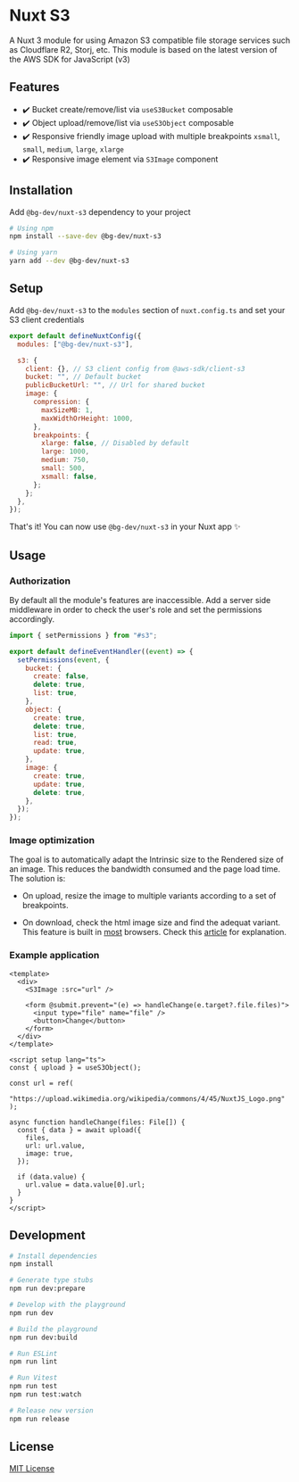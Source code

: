 # Nuxt S3

A Nuxt 3 module for using Amazon S3 compatible file storage services such as Cloudflare R2, Storj, etc. This module is based on the latest version of the AWS SDK for JavaScript (v3)

## Features

- ✔️ Bucket create/remove/list via `useS3Bucket` composable
- ✔️ Object upload/remove/list via `useS3Object` composable
- ✔️ Responsive friendly image upload with multiple breakpoints `xsmall`, `small`, `medium`, `large`, `xlarge`
- ✔️ Responsive image element via `S3Image` component

## Installation

Add `@bg-dev/nuxt-s3` dependency to your project

```bash
# Using npm
npm install --save-dev @bg-dev/nuxt-s3

# Using yarn
yarn add --dev @bg-dev/nuxt-s3
```

## Setup

Add `@bg-dev/nuxt-s3` to the `modules` section of `nuxt.config.ts` and set your S3 client credentials

```js
export default defineNuxtConfig({
  modules: ["@bg-dev/nuxt-s3"],

  s3: {
    client: {}, // S3 client config from @aws-sdk/client-s3
    bucket: "", // Default bucket
    publicBucketUrl: "", // Url for shared bucket
    image: {
      compression: {
        maxSizeMB: 1,
        maxWidthOrHeight: 1000,
      },
      breakpoints: {
        xlarge: false, // Disabled by default
        large: 1000,
        medium: 750,
        small: 500,
        xsmall: false,
      };
    };
  },
});
```

That's it! You can now use `@bg-dev/nuxt-s3` in your Nuxt app ✨

## Usage

### Authorization

By default all the module's features are inaccessible. Add a server side middleware in order to check the user's role and set the permissions accordingly.

```javascript
import { setPermissions } from "#s3";

export default defineEventHandler((event) => {
  setPermissions(event, {
    bucket: {
      create: false,
      delete: true,
      list: true,
    },
    object: {
      create: true,
      delete: true,
      list: true,
      read: true,
      update: true,
    },
    image: {
      create: true,
      update: true,
      delete: true,
    },
  });
});
```

### Image optimization

The goal is to automatically adapt the Intrinsic size to the Rendered size of an image. This reduces the bandwidth consumed and the page load time. The solution is:

- On upload, resize the image to multiple variants according to a set of breakpoints.

- On download, check the html image size and find the adequat variant. This feature is built in [most](https://caniuse.com/srcset) browsers. Check this [article](https://medium.com/@woutervanderzee/responsive-images-with-srcset-and-sizes-fc434845e948) for explanation.

### Example application

```vue
<template>
  <div>
    <S3Image :src="url" />

    <form @submit.prevent="(e) => handleChange(e.target?.file.files)">
      <input type="file" name="file" />
      <button>Change</button>
    </form>
  </div>
</template>

<script setup lang="ts">
const { upload } = useS3Object();

const url = ref(
  "https://upload.wikimedia.org/wikipedia/commons/4/45/NuxtJS_Logo.png"
);

async function handleChange(files: File[]) {
  const { data } = await upload({
    files,
    url: url.value,
    image: true,
  });

  if (data.value) {
    url.value = data.value[0].url;
  }
}
</script>
```

## Development

```bash
# Install dependencies
npm install

# Generate type stubs
npm run dev:prepare

# Develop with the playground
npm run dev

# Build the playground
npm run dev:build

# Run ESLint
npm run lint

# Run Vitest
npm run test
npm run test:watch

# Release new version
npm run release
```

## License

[MIT License](./LICENSE)
